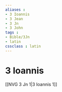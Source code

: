 ```yaml
---
aliases : 
- 3 Ioannis
- 3 Jean
- 3 Jn
- 3 John
tags : 
- Bible/3Jn
- latin
cssclass : latin
---
```


# 3 Ioannis

[[NVG 3 Jn 1|3 Ioannis 1]]
